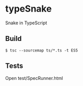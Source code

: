 # typeSnake
Snake in TypeScript
## Build
```
$ tsc --sourcemap ts/*.ts -t ES5
```
## Tests
Open test/SpecRunner.html
